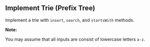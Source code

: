 ## Implement Trie (Prefix Tree)

Implement a trie with `insert`, `search`, and `startsWith` methods.

**Note:**

You may assume that all inputs are consist of lowercase letters `a-z`.
